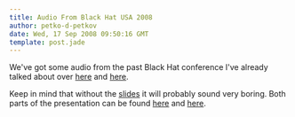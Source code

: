 ```yaml
---
title: Audio From Black Hat USA 2008
author: petko-d-petkov
date: Wed, 17 Sep 2008 09:50:16 GMT
template: post.jade
---
```


We've got some audio from the past Black Hat conference I've already talked about over [here](/blog/my-bh-las-vegas-slides/) and [here](/blog/my-black-hat-talk/).

Keep in mind that without the [slides](/blog/my-bh-las-vegas-slides/) it will probably sound very boring. Both parts of the presentation can be found [here](/files/2008/09/pdpblackhatusa2008-part1.wma) and [here](/files/2008/09/pdpblackhatusa2008-part2.wma).
